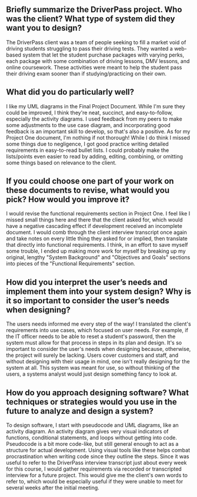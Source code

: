Briefly summarize the DriverPass project. Who was the client? What type of system did they want you to design?
-
The DriverPass client was a team of people seeking to fill a market void of driving students struggling to pass their driving tests. They wanted a web-based system that let the student purchase packages with varying perks, each package with some combination of driving lessons, DMV lessons, and online coursework. These activities were meant to help the student pass their driving exam sooner than if studying/practicing on their own.

What did you do particularly well?
-
I like my UML diagrams in the Final Project Document. While I'm sure they could be improved, I think they're neat, succinct, and easy-to-follow, especially the activity diagrams. I used feedback from my peers to make some adjustments to the use case diagram, and incorporating good feedback is an important skill to develop, so that's also a positive. As for my Project One document, I'm nothing if not thorough! While I do think I missed some things due to negligence, I got good practice writing detailed requirements in easy-to-read bullet lists. I could probably make the lists/points even easier to read by adding, editing, combining, or omitting some things based on relevance to the client.

If you could choose one part of your work on these documents to revise, what would you pick? How would you improve it?
-
I would revise the functional requirements section in Project One. I feel like I missed small things here and there that the client asked for, which would have a negative cascading effect if development received an incomplete document. I would comb through the client interview transcript once again and take notes on every little thing they asked for or implied, then translate that directly into functional requirements. I think, in an effort to save myself some trouble, I ended up making more work for myself by breaking up my original, lengthy "System Background" and "Objectives and Goals" sections into pieces of the "Functional Requirements" section.

How did you interpret the user’s needs and implement them into your system design? Why is it so important to consider the user’s needs when designing?
-
The users needs informed me every step of the way! I translated the client's requirements into use cases, which focused on user needs. For example, if the IT officer needs to be able to reset a student's password, then the system must allow for that process in steps in its plan and design. It's so important to consider the user's needs when designing because, otherwise, the project will surely be lacking. Users cover customers and staff, and without designing with their usage in mind, one isn't really designing for the system at all. This system was meant for use, so without thinking of the users, a systems analyst would just design something fancy to look at.

How do you approach designing software? What techniques or strategies would you use in the future to analyze and design a system?
-
To design software, I start with pseudocode and UML diagrams, like an activity diagram. An activity diagram gives very visual indicators of functions, conditional statements, and loops without getting into code. Pseudocode is a bit more code-like, but still general enough to act as a structure for actual development. Using visual tools like these helps combat procrastination when writing code since they outline the steps. Since it was useful to refer to the DriverPass interview transcript just about every week for this course, I would gather requirements via recorded or transcripted interview for a future project. This would give me the client's own words to refer to, which would be especially useful if they were unable to meet for several weeks after the initial meeting.
